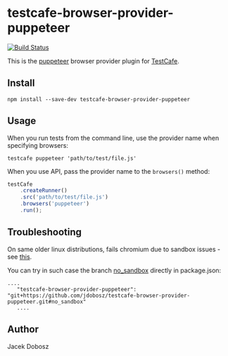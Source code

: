 # testcafe-browser-provider-puppeteer
[![Build Status](https://travis-ci.org/jdobosz/testcafe-browser-provider-puppeteer.svg)](https://travis-ci.org/jdobosz/testcafe-browser-provider-puppeteer)

This is the [puppeteer](https://github.com/GoogleChrome/puppeteer) browser provider plugin for [TestCafe](http://devexpress.github.io/testcafe).

## Install

```
npm install --save-dev testcafe-browser-provider-puppeteer
```

## Usage


When you run tests from the command line, use the provider name when specifying browsers:

```
testcafe puppeteer 'path/to/test/file.js'
```


When you use API, pass the provider name to the `browsers()` method:

```js
testCafe
    .createRunner()
    .src('path/to/test/file.js')
    .browsers('puppeteer')
    .run();
```

## Troubleshooting

On same older linux distributions, fails chromium due to sandbox issues - see [this](https://github.com/GoogleChrome/puppeteer/blob/master/docs/troubleshooting.md#chrome-headless-fails-due-to-sandbox-issues).

You can try in such case the branch [no_sandbox](https://github.com/jdobosz/testcafe-browser-provider-puppeteer/tree/no_sandbox) directly in package.json:

 ```
 ....
    "testcafe-browser-provider-puppeteer": "git+https://github.com/jdobosz/testcafe-browser-provider-puppeteer.git#no_sandbox"
    ....
```

## Author
Jacek Dobosz
